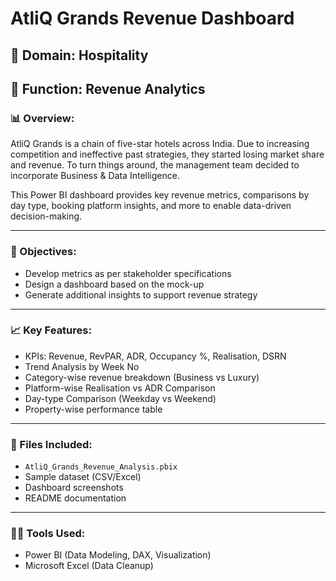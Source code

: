 # AtliQ Grands Revenue Dashboard

## 🏨 Domain: Hospitality  
## 💼 Function: Revenue Analytics  

### 📊 Overview:
AtliQ Grands is a chain of five-star hotels across India. Due to increasing competition and ineffective past strategies, they started losing market share and revenue. To turn things around, the management team decided to incorporate Business & Data Intelligence.

This Power BI dashboard provides key revenue metrics, comparisons by day type, booking platform insights, and more to enable data-driven decision-making.

---

### 🎯 Objectives:
- Develop metrics as per stakeholder specifications
- Design a dashboard based on the mock-up
- Generate additional insights to support revenue strategy

---

### 📈 Key Features:
- KPIs: Revenue, RevPAR, ADR, Occupancy %, Realisation, DSRN
- Trend Analysis by Week No
- Category-wise revenue breakdown (Business vs Luxury)
- Platform-wise Realisation vs ADR Comparison
- Day-type Comparison (Weekday vs Weekend)
- Property-wise performance table

---


### 📁 Files Included:
- `AtliQ_Grands_Revenue_Analysis.pbix`
- Sample dataset (CSV/Excel)
- Dashboard screenshots
- README documentation

---

### 👨‍💻 Tools Used:
- Power BI (Data Modeling, DAX, Visualization)
- Microsoft Excel (Data Cleanup)
